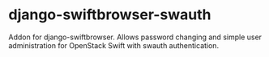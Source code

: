 django-swiftbrowser-swauth
==========================

Addon for django-swiftbrowser. Allows password changing and simple user administration
for OpenStack Swift with swauth authentication.

